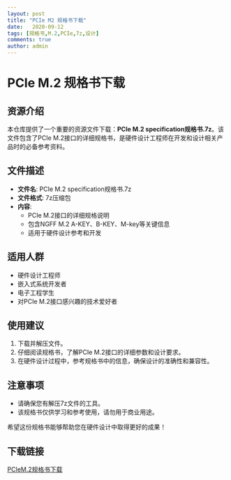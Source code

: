 ```yaml
---
layout: post
title: "PCIe M2 规格书下载"
date:   2020-09-12
tags: [规格书,M.2,PCIe,7z,设计]
comments: true
author: admin
---
```

# PCIe M.2 规格书下载

## 资源介绍

本仓库提供了一个重要的资源文件下载：**PCIe M.2 specification规格书.7z**。该文件包含了PCIe M.2接口的详细规格书，是硬件设计工程师在开发和设计相关产品时的必备参考资料。

## 文件描述

- **文件名**: PCIe M.2 specification规格书.7z
- **文件格式**: 7z压缩包
- **内容**: 
  - PCIe M.2接口的详细规格说明
  - 包含NGFF M.2 A-KEY、B-KEY、M-key等关键信息
  - 适用于硬件设计参考和开发

## 适用人群

- 硬件设计工程师
- 嵌入式系统开发者
- 电子工程学生
- 对PCIe M.2接口感兴趣的技术爱好者

## 使用建议

1. 下载并解压文件。
2. 仔细阅读规格书，了解PCIe M.2接口的详细参数和设计要求。
3. 在硬件设计过程中，参考规格书中的信息，确保设计的准确性和兼容性。

## 注意事项

- 请确保您有解压7z文件的工具。
- 该规格书仅供学习和参考使用，请勿用于商业用途。

希望这份规格书能够帮助您在硬件设计中取得更好的成果！

## 下载链接

[PCIeM.2规格书下载](https://pan.quark.cn/s/11b77074c2ea)